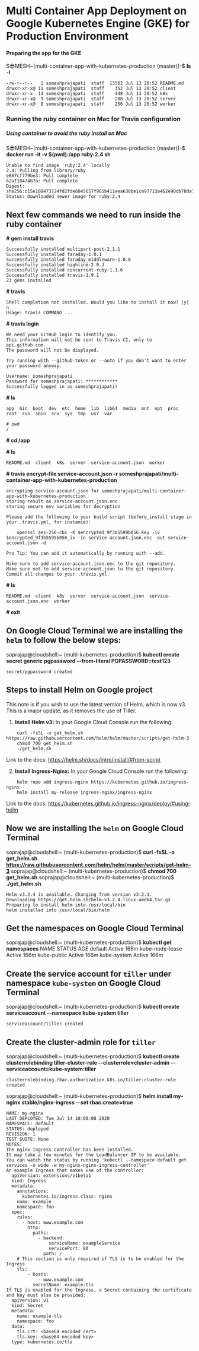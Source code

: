 # Multi Container App Deployment on Google Kubernetes Engine (GKE) for Production Environment

#### Preparing the app for the GKE 
S😎MESH~[multi-container-app-with-kubernetes-production (master)]-$ **ls -l**
```
-rw-r--r--   1 someshprajapati  staff  13562 Jul 13 20:52 README.md
drwxr-xr-x@ 11 someshprajapati  staff    352 Jul 13 20:52 client
drwxr-xr-x  14 someshprajapati  staff    448 Jul 13 20:52 k8s
drwxr-xr-x@  9 someshprajapati  staff    288 Jul 13 20:52 server
drwxr-xr-x@  8 someshprajapati  staff    256 Jul 13 20:52 worker
```

### Running the ruby container on Mac for Travis configuration
##### Using container to avoid the ruby install on Mac
S😎MESH~[multi-container-app-with-kubernetes-production (master)]-$ **docker run -it -v $(pwd):/app ruby:2.4 sh**
```
Unable to find image 'ruby:2.4' locally
2.4: Pulling from library/ruby
e867cf779be3: Pull complete
62af18474b7a: Pull complete
Digest: sha256:c15e108473724fd2fde6045657f905b411eea638be1ca97713a462e90db78da7
Status: Downloaded newer image for ruby:2.4
```

## Next few commands we need to run inside the ruby container
**# gem install travis**
```
Successfully installed multipart-post-2.1.1
Successfully installed faraday-1.0.1
Successfully installed faraday_middleware-1.0.0
Successfully installed highline-2.0.3
Successfully installed concurrent-ruby-1.1.6
Successfully installed travis-1.9.1
23 gems installed
```

**# travis**
```
Shell completion not installed. Would you like to install it now? |y| n
Usage: travis COMMAND ...
```

**# travis login**
```
We need your GitHub login to identify you.
This information will not be sent to Travis CI, only to api.github.com.
The password will not be displayed.

Try running with --github-token or --auto if you don't want to enter your password anyway.

Username: someshprajapati
Password for someshprajapati: ************
Successfully logged in as someshprajapati!
```

**# ls**
```
app  bin  boot	dev  etc  home	lib  lib64  media  mnt	opt  proc  root  run  sbin  srv  sys  tmp  usr	var

# pwd
/
```

**# cd /app**

**# ls**
```
README.md  client  k8s	server	service-account.json  worker
```

**# travis encrypt-file service-account.json -r someshprajapati/multi-container-app-with-kubernetes-production**
```
encrypting service-account.json for someshprajapati/multi-container-app-with-kubernetes-production
storing result as service-account.json.enc
storing secure env variables for decryption

Please add the following to your build script (before_install stage in your .travis.yml, for instance):

    openssl aes-256-cbc -K $encrypted_9f3b5599b056_key -iv $encrypted_9f3b5599b056_iv -in service-account.json.enc -out service-account.json -d

Pro Tip: You can add it automatically by running with --add.

Make sure to add service-account.json.enc to the git repository.
Make sure not to add service-account.json to the git repository.
Commit all changes to your .travis.yml.
```

**# ls**
```
README.md  client  k8s	server	service-account.json  service-account.json.enc	worker
```

**# exit**


## On Google Cloud Terminal we are installing the `helm` to follow the below steps:

soprajap@cloudshell:~ (multi-kubernetes-production)$ **kubectl create secret generic pgpassword --from-literal PGPASSWORD=test123**
```                                                          
secret/pgpassword created
```

## Steps to install Helm on Google project

This note is if you wish to use the latest version of Helm, which is now v3. This is a major update, as it removes the use of Tiller.

1. **Install Helm v3:**
In your Google Cloud Console run the following:
```
    curl -fsSL -o get_helm.sh https://raw.githubusercontent.com/helm/helm/master/scripts/get-helm-3
    chmod 700 get_helm.sh
    ./get_helm.sh
```  

Link to the docs: https://helm.sh/docs/intro/install/#from-script

2. **Install Ingress-Nginx:**
In your Google Cloud Console run the following:
```
    helm repo add ingress-nginx https://kubernetes.github.io/ingress-nginx
    helm install my-release ingress-nginx/ingress-nginx
```   

Link to the docs: https://kubernetes.github.io/ingress-nginx/deploy/#using-helm


## Now we are installing the `helm` on Google Cloud Terminal
soprajap@cloudshell:~ (multi-kubernetes-production)$ **curl -fsSL -o get_helm.sh https://raw.githubusercontent.com/helm/helm/master/scripts/get-helm-3**
soprajap@cloudshell:~ (multi-kubernetes-production)$ **chmod 700 get_helm.sh**
soprajap@cloudshell:~ (multi-kubernetes-production)$ **./get_helm.sh**
```
Helm v3.2.4 is available. Changing from version v3.2.1.
Downloading https://get.helm.sh/helm-v3.2.4-linux-amd64.tar.gz
Preparing to install helm into /usr/local/bin
helm installed into /usr/local/bin/helm
```

## Get the namespaces on Google Cloud Terminal
soprajap@cloudshell:~ (multi-kubernetes-production)$ **kubectl get namespaces**
NAME              STATUS   AGE
default           Active   166m
kube-node-lease   Active   166m
kube-public       Active   166m
kube-system       Active   166m

## Create the service account for `tiller` under namespace `kube-system` on Google Cloud Terminal
soprajap@cloudshell:~ (multi-kubernetes-production)$ **kubectl create serviceaccount --namespace kube-system tiller**
```
serviceaccount/tiller created
```

## Create the cluster-admin role for `tiller`
soprajap@cloudshell:~ (multi-kubernetes-production)$ **kubectl create clusterrolebinding tiller-cluster-rule --clusterrole=cluster-admin --serviceaccount=kube-system:tiller**
```
clusterrolebinding.rbac.authorization.k8s.io/tiller-cluster-rule created
```


soprajap@cloudshell:~ (multi-kubernetes-production)$ **helm install my-nginx stable/nginx-ingress --set rbac.create=true**
```
NAME: my-nginx
LAST DEPLOYED: Tue Jul 14 10:00:08 2020
NAMESPACE: default
STATUS: deployed
REVISION: 1
TEST SUITE: None
NOTES:
The nginx-ingress controller has been installed.
It may take a few minutes for the LoadBalancer IP to be available.
You can watch the status by running 'kubectl --namespace default get services -o wide -w my-nginx-nginx-ingress-controller'
An example Ingress that makes use of the controller:
  apiVersion: extensions/v1beta1
  kind: Ingress
  metadata:
    annotations:
      kubernetes.io/ingress.class: nginx
    name: example
    namespace: foo
  spec:
    rules:
      - host: www.example.com
        http:
          paths:
            - backend:
                serviceName: exampleService
                servicePort: 80
              path: /
    # This section is only required if TLS is to be enabled for the Ingress
    tls:
        - hosts:
            - www.example.com
          secretName: example-tls
If TLS is enabled for the Ingress, a Secret containing the certificate and key must also be provided:
  apiVersion: v1
  kind: Secret
  metadata:
    name: example-tls
    namespace: foo
  data:
    tls.crt: <base64 encoded cert>
    tls.key: <base64 encoded key>
  type: kubernetes.io/tls
```
